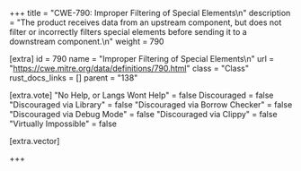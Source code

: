 +++
title = "CWE-790: Improper Filtering of Special Elements\n"
description = "The product receives data from an upstream component, but does not filter or incorrectly filters special elements before sending it to a downstream component.\n"
weight = 790

[extra]
id = 790
name = "Improper Filtering of Special Elements\n"
url = "https://cwe.mitre.org/data/definitions/790.html"
class = "Class"
rust_docs_links = []
parent = "138"

[extra.vote]
"No Help, or Langs Wont Help" = false
Discouraged = false
"Discouraged via Library" = false
"Discouraged via Borrow Checker" = false
"Discouraged via Debug Mode" = false
"Discouraged via Clippy" = false
"Virtually Impossible" = false

[extra.vector]

+++